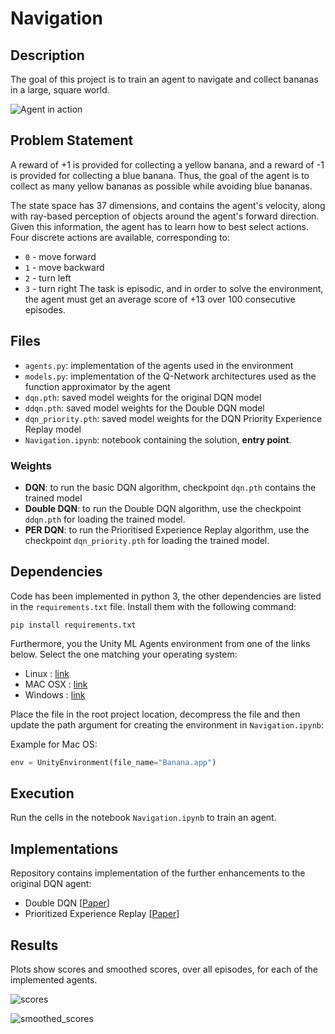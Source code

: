 [//]: # (Image References)

[image1]: https://user-images.githubusercontent.com/10624937/42135619-d90f2f28-7d12-11e8-8823-82b970a54d7e.gif "Agent in action"

# Navigation

## Description

The goal of this project is to train an agent to navigate and collect bananas in a large, square world. 


![Agent in action][image1]

## Problem Statement

A reward of +1 is provided for collecting a yellow banana, and a reward of -1 is provided 
for collecting a blue banana. Thus, the goal of the agent is to collect 
as many yellow bananas as possible while avoiding blue bananas.

The state space has 37 dimensions, and contains the agent's velocity, along
with ray-based perception of objects around the agent's forward
direction. Given this information, the agent has to learn how to best select 
actions. 
Four discrete actions are available, corresponding to: 
- `0` - move forward
- `1` - move backward
- `2` - turn left
- `3` - turn right
The task is episodic, and in order to solve the environment, the 
agent must get an average score of +13 over 100 consecutive episodes.

## Files

- `agents.py`: implementation of the agents used in the environment
- `models.py`: implementation of the Q-Network architectures used as the function approximator by the agent
- `dqn.pth`: saved model weights for the original DQN model
- `ddqn.pth`: saved model weights for the Double DQN model
- `dqn_priority.pth`: saved model weights for the DQN Priority Experience Replay model
- `Navigation.ipynb`: notebook containing the solution, **entry point**.

### Weights

- **DQN**: to run the basic DQN algorithm, checkpoint `dqn.pth` contains the trained model
- **Double DQN**: to run the Double DQN algorithm, use the checkpoint `ddqn.pth` for loading the trained model.
- **PER DQN**: to run the Prioritised Experience Replay algorithm, use the checkpoint `dqn_priority.pth` for loading the trained model.


## Dependencies
Code has been implemented in python 3,
the other dependencies are listed in the `requirements.txt` file. Install them with the following command:

```
pip install requirements.txt
```

Furthermore, you the Unity ML Agents environment from one of the links below. Select the one matching your operating system:
- Linux : [link](https://s3-us-west-1.amazonaws.com/udacity-drlnd/P1/Banana/Banana_Linux.zip)
- MAC OSX : [link](https://s3-us-west-1.amazonaws.com/udacity-drlnd/P1/Banana/Banana.app.zip)
- Windows : [link](https://s3-us-west-1.amazonaws.com/udacity-drlnd/P1/Banana/Banana_Windows_x86_64.zip)


Place the file in the root project location, decompress the file and then update the path argument for creating the environment in `Navigation.ipynb`:

Example for Mac OS:
```python
env = UnityEnvironment(file_name="Banana.app")
```

## Execution
Run the cells in the notebook `Navigation.ipynb` to train an agent.


## Implementations
Repository contains implementation of the further enhancements to the original DQN agent:

- Double DQN [[Paper](https://arxiv.org/abs/1509.06461)]
- Prioritized Experience Replay [[Paper](https://arxiv.org/abs/1511.05952)]

## Results
Plots show scores and smoothed scores, over all episodes, for each of the implemented agents.

![scores](https://github.com/rrstal/drlnd-dqn-agent-navigation/blob/master/media/results.PNG)

![smoothed_scores](https://github.com/rrstal/drlnd-dqn-agent-navigation/blob/master/media/smoothed_results.PNG)
